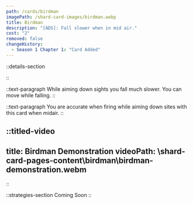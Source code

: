 ```yaml
---
path: /cards/birdman
imagePath: /shard-card-images/birdman.webp
title: Birdman
description: "[ADS]: Fall slower when in mid air."
cost: "2"
removed: false
changeHistory:
  - Season 1 Chapter 1: "Card Added"
---
```


::details-section

::

::text-paragraph
While aiming down sights you fall much slower. You can move while falling.
::

::text-paragraph
You are accurate when firing while aiming down sites with this card when midair.
::

::titled-video
---
title: Birdman Demonstration
videoPath: \shard-card-pages-content\birdman\birdman-demonstration.webm
---
::

::strategies-section
Coming Soon
::
